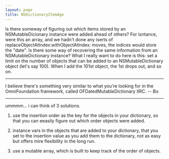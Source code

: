 ```yaml
---
layout: page
title: NSDictionaryItemAge
---
```


Is there someway of figuring out which items stored by an NSMutableDicionary instance were added ahead of others?  For isntance, were this an array, and we hadn't done any iserts of replaceObjectAtIndex:withObjectAtIndex: moves, the indices would store the "date".  Is there some way of recovering the same information from an NSMutableDictionary instance?
What I really want to do here is this: set a limit on the number of objects that can be added to an NSMutableDictionary object (let's say 100).  When I add the 101st object, the 1st drops out, and so on.

----

I believe there's something very similar to what you're looking for in the OmniFoundation framework, called OFDatedMutableDictionary IIRC.  -- Bo

----

ummmm... 
i can think of 3 solutions.
1. use the insertion order as the key for the objects in your dictionary, so that you can eeasily figure out which order objects were added.

2. instance vars in the objects that are added to your dictionary, that you set to the insertion value as you add them to the dictionary, not as easy but offers mire flexibility in the long run.

3. use a mutable array, which is built to keep track of the order of objects.

